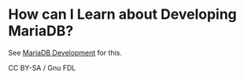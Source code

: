 # How can I Learn about Developing MariaDB?

See [MariaDB Development](https://app.gitbook.com/s/WCInJQ9cmGjq1lsTG91E/training-and-tutorials/advanced-mariadb-articles/development-articles) for this.

CC BY-SA / Gnu FDL
